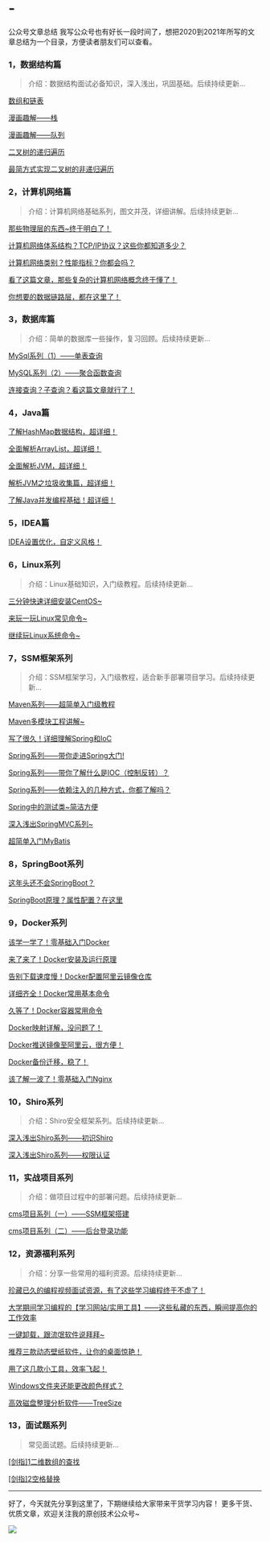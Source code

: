 # -
公众号文章总结
我写公众号也有好长一段时间了，想把2020到2021年所写的文章总结为一个目录，方便读者朋友们可以查看。

### 1，数据结构篇

> 介绍：数据结构面试必备知识，深入浅出，巩固基础。后续持续更新...

[数组和链表](https://mp.weixin.qq.com/s/pzEQA-l_b7YKAI1bY_WgCQ)

[漫画趣解——栈](https://mp.weixin.qq.com/s/fSmGnbfSTpQWYdQtjjpxfQ)

[漫画趣解——队列](https://mp.weixin.qq.com/s/9Psics4FmlUdq0tmUmuEcQ)

[二叉树的递归遍历](https://mp.weixin.qq.com/s/ecKmyetfQf4mi20UtWAZcw)

[最简方式实现二叉树的非递归遍历](https://mp.weixin.qq.com/s/GvBn-Qjp88a5Ml8xNOEX7w)

### 2，计算机网络篇

> 介绍：计算机网络基础系列，图文并茂，详细讲解。后续持续更新...

[那些物理层的东西~终于明白了！](https://mp.weixin.qq.com/s/V1u8eCcQ5IgC_rMsB2hiFg)

[计算机网络体系结构？TCP/IP协议？这些你都知道多少？](https://mp.weixin.qq.com/s/WL9QLYa2AylqpjgzUIyw6Q)

[计算机网络类别？性能指标？你都会吗？](https://mp.weixin.qq.com/s/TvE7JW5YnepWtyPmGc7_Kw)

[看了这篇文章，那些复杂的计算机网络概念终于懂了！](https://mp.weixin.qq.com/s/qLFMMncSw28weZBYvemVog)

[你想要的数据链路层，都在这里了！](https://mp.weixin.qq.com/s?__biz=MzIzNzE1ODExNw==&mid=2247484775&idx=1&sn=d4a263b7111e400d238116400baf1689&chksm=e8cdaeeddfba27fbef54770b2faf7258747114d0efaa3d2d19ae29c8c7baea9affad1881e135&token=493933646&lang=zh_CN#rd)

### 3，数据库篇

> 介绍：简单的数据库一些操作，复习回顾。后续持续更新...

[MySql系列（1）——单表查询](https://mp.weixin.qq.com/s/n62Am5LqG2AdBGZed3qeNw)

[MySQL系列（2）——聚合函数查询](https://mp.weixin.qq.com/s/BEvdk3kz_bN1d0RZK5VuRw)

[连接查询？子查询？看这篇文章就行了！](https://mp.weixin.qq.com/s/vm9rc_eFfWCkkOmCzpIv3g)

### 4，Java篇

[了解HashMap数据结构，超详细！](https://mp.weixin.qq.com/s?__biz=MzIzNzE1ODExNw==&mid=2247486087&idx=1&sn=d463bc6b83d3f2bbe21ed115594a858c&chksm=e8cda10ddfba281b19806fe3574444fadfe85d992e84b934df68a407959d4343cace451f2718&token=493933646&lang=zh_CN#rd)

[全面解析ArrayList，超详细！](https://mp.weixin.qq.com/s?__biz=MzIzNzE1ODExNw==&mid=2247486426&idx=1&sn=74a099da9209c7af9cf11d50e873e9cd&chksm=e8cda050dfba294677e11d3e2b2f933b3127208ad57e29d1f7916fda5f194f46472bfd236198&token=493933646&lang=zh_CN#rd)

[全面解析JVM，超详细！](https://mp.weixin.qq.com/s?__biz=MzIzNzE1ODExNw==&mid=2247486600&idx=1&sn=4708a90d1839f1bd7878aaea348def95&chksm=e8cda702dfba2e14879cf51633db73711532e195cf71a4e481dfe76724960adb816a567fc0e3&token=493933646&lang=zh_CN#rd)

[解析JVM之垃圾收集篇，超详细！](https://mp.weixin.qq.com/s?__biz=MzIzNzE1ODExNw==&mid=2247486713&idx=1&sn=5ada131f7b94f88a1977ef7a130bf46d&chksm=e8cda773dfba2e65db228aedf4bb8baa5aa02a9cf4b51395e500f9013cc7d8bab510b290b828&token=493933646&lang=zh_CN#rd)

[了解Java并发编程基础！超详细！](https://mp.weixin.qq.com/s?__biz=MzIzNzE1ODExNw==&mid=2247488159&idx=1&sn=8857f7ba38c29d930cb85e8cecdd5e09&chksm=e8cdb915dfba3003b8169e0c3c2b509f2a32f82bba4cf23ac6ac8e8f3e886c21d4fcbabeeb90&token=493933646&lang=zh_CN#rd)

### 5，IDEA篇

[IDEA设置优化，自定义风格！](https://mp.weixin.qq.com/s?__biz=MzIzNzE1ODExNw==&mid=2247486965&idx=1&sn=e8c8eb558723c44b1096cdae71474087&chksm=e8cda67fdfba2f69754201169bdaea991c32c08fb1ab8ff7dc4427535bbb3e1815ed083a847c&token=493933646&lang=zh_CN#rd)

### 6，Linux系列

> 介绍：Linux基础知识，入门级教程。后续持续更新...

[三分钟快速详细安装CentOS~](https://mp.weixin.qq.com/s/D2EeE-PkBYRENYmZN7kgNA)

[来玩一玩Linux常见命令~](https://mp.weixin.qq.com/s/r34B3ANMv-ifiClimOoSVg)

[继续玩Linux系统命令~](https://mp.weixin.qq.com/s/T-2pOa-r8VQUnCmAcFiwRQ)

### 7，SSM框架系列

> 介绍：SSM框架学习，入门级教程，适合新手部署项目学习。后续持续更新...

[Maven系列——超简单入门级教程](https://mp.weixin.qq.com/s/_11BLN99lq1CEZizu6oxwQ)

[Maven多模块工程讲解~](https://mp.weixin.qq.com/s/zfuViBHZ9vvoWReAA1mJuw)

[写了很久！详细理解Spring和IoC](https://mp.weixin.qq.com/s?__biz=MzIzNzE1ODExNw==&mid=2247485747&idx=1&sn=fcd1a0bf3638e001c402562fbca24e91&chksm=e8cda2b9dfba2baf2bae8d9491a4b6c18a4ac3a50802152cd41e885171e282974b1633d3f7df&token=493933646&lang=zh_CN#rd)

[Spring系列——带你走进Spring大门!](https://mp.weixin.qq.com/s/QUkG5UcGAWLf7z6LYkp8SA)

[Spring系列——带你了解什么是IOC（控制反转）？](https://mp.weixin.qq.com/s/4uZHJ8TGHWFJfA4VP75DUQ)

[Spring系列——依赖注入的几种方式，你都了解吗？](https://mp.weixin.qq.com/s/l8nhV-55X0eO0wWUhA8zYQ)

[Spring中的测试类~简洁方便](https://mp.weixin.qq.com/s/9fgBbqluWdz72QZANaJkJA)

[深入浅出SpringMVC系列~](https://mp.weixin.qq.com/s/ZNJLw9JkiHFVAtIWR3g2yA)

[超简单入门MyBatis](https://mp.weixin.qq.com/s/XWQuj_1bIjOKKy3xMk0Osg)

### 8，SpringBoot系列

[这年头还不会SpringBoot？](https://mp.weixin.qq.com/s?__biz=MzIzNzE1ODExNw==&mid=2247484810&idx=1&sn=e538382f5dc92650c0890b98eedcc1a4&chksm=e8cdae00dfba2716e97b1e4da115e0948b79e3bbc7029e075e14706226a9350110eca2a566d6&token=493933646&lang=zh_CN#rd)

[SpringBoot原理？属性配置？在这里](https://mp.weixin.qq.com/s?__biz=MzIzNzE1ODExNw==&mid=2247484850&idx=1&sn=3cd5a9c10d1d39de329bf171f409f99d&chksm=e8cdae38dfba272e68ff06da64d84e696f660992587e30a07fcdf5a93b1896fac487916af33d&token=493933646&lang=zh_CN#rd)

### 9，Docker系列

[该学一学了！零基础入门Docker](https://mp.weixin.qq.com/s?__biz=MzIzNzE1ODExNw==&mid=2247484874&idx=1&sn=63c4750987d9792b6ea302d2b8a93078&chksm=e8cdae40dfba2756d70d5eb04c7b6b91c1096a57ae107cc3b75c4ae3618652deb189143d249d&token=493933646&lang=zh_CN#rd)

[来了来了！Docker安装及运行原理](https://mp.weixin.qq.com/s?__biz=MzIzNzE1ODExNw==&mid=2247484996&idx=1&sn=78d80a9cda7deb5488a0807d7cc62279&chksm=e8cdadcedfba24d853062e499b2396568ed420ed1d464686d857caea97811f7025f016eb8940&token=493933646&lang=zh_CN#rd)

[告别下载速度慢！Docker配置阿里云镜像仓库](https://mp.weixin.qq.com/s?__biz=MzIzNzE1ODExNw==&mid=2247485077&idx=1&sn=86b0e3a6f95b30a7b709cc038808bd1a&chksm=e8cdad1fdfba240929da7dc15f152a53b13df0b2e3667c0486187bcd86a1119444e33ce74b3a&token=493933646&lang=zh_CN#rd)

[详细齐全！Docker常用基本命令](https://mp.weixin.qq.com/s?__biz=MzIzNzE1ODExNw==&mid=2247485149&idx=1&sn=3c2f42bcd1a530da58787b24d6ccd3b1&chksm=e8cdad57dfba244104635fe00fee67710564b78b08e2781bd85172358d3b98f196e1354e7035&token=493933646&lang=zh_CN#rd)

[久等了！Docker容器常用命令](https://mp.weixin.qq.com/s?__biz=MzIzNzE1ODExNw==&mid=2247485291&idx=1&sn=a094a81338ddacd50974caf8765f0ec4&chksm=e8cdace1dfba25f735e5a63dee51da8f930f9898460e9d4ad41635db5b1b7ca1565ad42d12b4&token=493933646&lang=zh_CN#rd)

[Docker映射详解，没问题了！](https://mp.weixin.qq.com/s?__biz=MzIzNzE1ODExNw==&mid=2247485722&idx=1&sn=4721ce62e063ca1b3655952aa9e72536&chksm=e8cda290dfba2b86c1ea49a182615fb1c7060da4e4901ccc827393b7e1e4ab001a26447db3e4&token=493933646&lang=zh_CN#rd)

[Docker推送镜像至阿里云，很方便！](https://mp.weixin.qq.com/s?__biz=MzIzNzE1ODExNw==&mid=2247485782&idx=1&sn=2888bea09d8fcbfbe2ba9667688c7143&chksm=e8cda2dcdfba2bca9d07bafa4a74e55807a77543f62ef62db8962ff86995028258a507418860&token=493933646&lang=zh_CN#rd)

[Docker备份迁移，稳了！](https://mp.weixin.qq.com/s?__biz=MzIzNzE1ODExNw==&mid=2247485839&idx=1&sn=b29fb1ac844a3439124603d4b4ff6dcc&chksm=e8cda205dfba2b13e31447c8374cffb11b81dcc38250ae80f37990ee7621a76e41d4e19292b4&token=493933646&lang=zh_CN#rd)

[该了解一波了！零基础入门Nginx](https://mp.weixin.qq.com/s?__biz=MzIzNzE1ODExNw==&mid=2247485122&idx=1&sn=56ed5ca5370f5011ed1b49bbce23f410&chksm=e8cdad48dfba245ec026cc274f21e3e1ff24c197991d4404b3c7335444ca2ac255dabd72dac3&token=493933646&lang=zh_CN#rd)

### 10，Shiro系列

> 介绍：Shiro安全框架系列。后续持续更新...

[深入浅出Shiro系列——初识Shiro](https://mp.weixin.qq.com/s/fMAR9Tcl47iACq1ubnxu0g)

[深入浅出Shiro系列——权限认证](https://mp.weixin.qq.com/s/xh2NVBbUdEm9v4PvqZyiiw)

### 11，实战项目系列

> 介绍：做项目过程中的部署问题。后续持续更新...

[cms项目系列（一）——SSM框架搭建](https://mp.weixin.qq.com/s/t0gB21fJfHcr7Fl-LNzriQ)

[cms项目系列（二）——后台登录功能](https://mp.weixin.qq.com/s/SNlPWG-C3-N4RZJOhnkBgA)

### 12，资源福利系列

> 介绍：分享一些常用的福利资源。后续持续更新...

[珍藏已久的编程视频面试资源，有了这些学习编程终于不虚了！](https://mp.weixin.qq.com/s/KqvMJTGuCH5ovGZ70oHMfw)

[大学期间学习编程的【学习网站/实用工具】——这些私藏的东西，瞬间提高你的工作效率](https://mp.weixin.qq.com/s/A5DVy9l1tNP_94hkumVHdA)

[一键卸载，跟流氓软件说拜拜~](https://mp.weixin.qq.com/s/9bwUGJ7RHBJ-lI0JgHsUvw)

[推荐三款动态壁纸软件，让你的桌面惊艳！](https://mp.weixin.qq.com/s?__biz=MzIzNzE1ODExNw==&mid=2247486220&idx=1&sn=3784da54d70bdf6b381b3cff65eaaf71&chksm=e8cda086dfba2990ae80ff04b3cf88ccceb61722b288d6dc7b6f9ddabe3b0b355664d3774ac6&token=493933646&lang=zh_CN#rd)

[用了这几款小工具，效率飞起！](https://mp.weixin.qq.com/s?__biz=MzIzNzE1ODExNw==&mid=2247486525&idx=1&sn=0eeb7cd1cc53bb02f714f2a4242d0f68&chksm=e8cda7b7dfba2ea1134fc046d90462c7c5c798cbfee7b64ffa22cb0f400a3dbd823375e43aec&token=493933646&lang=zh_CN#rd)

[Windows文件夹还能更改颜色样式？](https://mp.weixin.qq.com/s?__biz=MzIzNzE1ODExNw==&mid=2247486614&idx=1&sn=873c9770292fb1d6049b579b705dc7d4&chksm=e8cda71cdfba2e0ac85283e765d072008e2eab7b6d1dbf344be9578557e1988530e9e4f70bcd&token=493933646&lang=zh_CN#rd)

[高效磁盘整理分析软件——TreeSize](https://mp.weixin.qq.com/s?__biz=MzIzNzE1ODExNw==&mid=2247486686&idx=1&sn=24e17cc3a0fe7f6b96ee03402b3a5167&chksm=e8cda754dfba2e422a7e909ea13587b640c8708769ca95fa8deda5c717101daa4ecd0f2ed5ac&token=493933646&lang=zh_CN#rd)

### 13，面试题系列

> 常见面试题。后续持续更新...

[[剑指]1二维数组的查找](https://mp.weixin.qq.com/s/XHuQjdqREypTuhMTUB1EPw)

[[剑指]2空格替换](https://mp.weixin.qq.com/s/ogNiVvK5MEY-ux1slxqauQ)

------

好了，今天就先分享到这里了，下期继续给大家带来干货学习内容！
更多干货、优质文章，欢迎关注我的原创技术公众号~

![](https://gitee.com/Huke-123/PicCloud/raw/master/20200709111515.jpg)
